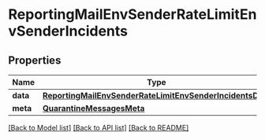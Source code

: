 # ReportingMailEnvSenderRateLimitEnvSenderIncidents

## Properties
Name | Type | Description | Notes
------------ | ------------- | ------------- | -------------
**data** | [**ReportingMailEnvSenderRateLimitEnvSenderIncidentsData**](ReportingMailEnvSenderRateLimitEnvSenderIncidentsData.md) |  | [optional] 
**meta** | [**QuarantineMessagesMeta**](QuarantineMessagesMeta.md) |  | [optional] 

[[Back to Model list]](../README.md#documentation-for-models) [[Back to API list]](../README.md#documentation-for-api-endpoints) [[Back to README]](../README.md)

